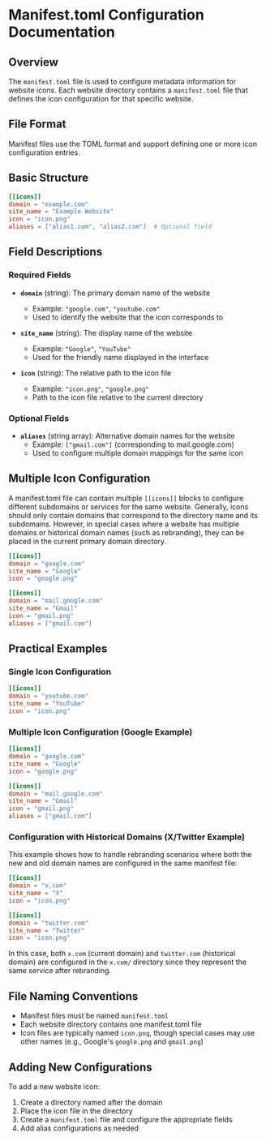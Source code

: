 # Manifest.toml Configuration Documentation

## Overview

The `manifest.toml` file is used to configure metadata information for website icons. Each website directory contains a `manifest.toml` file that defines the icon configuration for that specific website.

## File Format

Manifest files use the TOML format and support defining one or more icon configuration entries.

## Basic Structure

```toml
[[icons]]
domain = "example.com"
site_name = "Example Website"
icon = "icon.png"
aliases = ["alias1.com", "alias2.com"]  # Optional field
```

## Field Descriptions

### Required Fields

- **`domain`** (string): The primary domain name of the website
  - Example: `"google.com"`, `"youtube.com"`
  - Used to identify the website that the icon corresponds to

- **`site_name`** (string): The display name of the website
  - Example: `"Google"`, `"YouTube"`
  - Used for the friendly name displayed in the interface

- **`icon`** (string): The relative path to the icon file
  - Example: `"icon.png"`, `"google.png"`
  - Path to the icon file relative to the current directory

### Optional Fields

- **`aliases`** (string array): Alternative domain names for the website
  - Example: `["gmail.com"]` (corresponding to mail.google.com)
  - Used to configure multiple domain mappings for the same icon

## Multiple Icon Configuration

A manifest.toml file can contain multiple `[[icons]]` blocks to configure different subdomains or services for the same website. Generally, icons should only contain domains that correspond to the directory name and its subdomains. However, in special cases where a website has multiple domains or historical domain names (such as rebranding), they can be placed in the current primary domain directory.

```toml
[[icons]]
domain = "google.com"
site_name = "Google"
icon = "google.png"

[[icons]]
domain = "mail.google.com"
site_name = "Gmail"
icon = "gmail.png"
aliases = ["gmail.com"]
```

## Practical Examples

### Single Icon Configuration

```toml
[[icons]]
domain = "youtube.com"
site_name = "YouTube"
icon = "icon.png"
```

### Multiple Icon Configuration (Google Example)

```toml
[[icons]]
domain = "google.com"
site_name = "Google"
icon = "google.png"

[[icons]]
domain = "mail.google.com"
site_name = "Gmail"
icon = "gmail.png"
aliases = ["gmail.com"]
```

### Configuration with Historical Domains (X/Twitter Example)

This example shows how to handle rebranding scenarios where both the new and old domain names are configured in the same manifest file:

```toml
[[icons]]
domain = "x.com"
site_name = "X"
icon = "icon.png"

[[icons]]
domain = "twitter.com"
site_name = "Twitter"
icon = "icon.png"
```

In this case, both `x.com` (current domain) and `twitter.com` (historical domain) are configured in the `x.com/` directory since they represent the same service after rebranding.

## File Naming Conventions

- Manifest files must be named `manifest.toml`
- Each website directory contains one manifest.toml file
- Icon files are typically named `icon.png`, though special cases may use other names (e.g., Google's `google.png` and `gmail.png`)

## Adding New Configurations

To add a new website icon:

1. Create a directory named after the domain
2. Place the icon file in the directory
3. Create a `manifest.toml` file and configure the appropriate fields
4. Add alias configurations as needed
